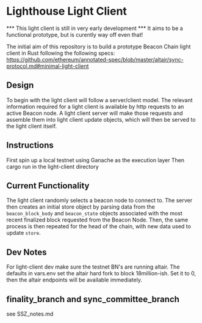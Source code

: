 # Lighthouse Light Client

*** This light client is still in very early development ***
It aims to be a functional prototype, but is curently way off even that!

The initial aim of this repository is to build a prototype Beacon Chain light client in Rust following the following specs: https://github.com/ethereum/annotated-spec/blob/master/altair/sync-protocol.md#minimal-light-client

## Design

To begin with the light client will follow a server/client model. The relevant information required for a light client is available by http requests to an active Beacon node. A light client server will make those requests and assemble them into light client update objects, which will then be served to the light client itself.

## Instructions

First spin up a local testnet using Ganache as the execution layer
Then cargo run in the light-client directory

## Current Functionality

The light client randomly selects a beacon node to connect to. The server then creates an initial store object by parsing data from the `beacon_block_body` and `beacon_state` objects associated with the most recent finalized block requested from the Beacon Node. Then, the same process is then repeated for the head of the chain, with new data used to update `store`.


## Dev Notes

For light-client dev make sure the testnet BN's are running altair. The defaults in vars.env set the altair hard fork to block 18million-ish. Set it to 0, then the altair endpoints will be available immediately.

## finality_branch and sync_committee_branch

see SSZ_notes.md
